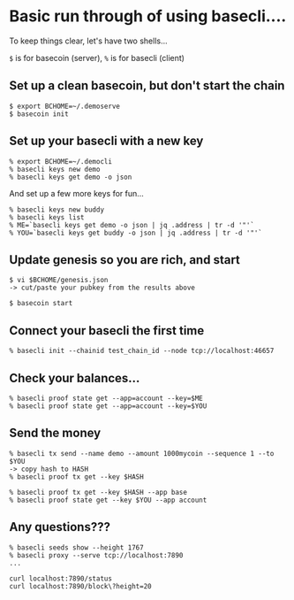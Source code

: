 # Basic run through of using basecli....

To keep things clear, let's have two shells...

`$` is for basecoin (server), `%` is for basecli (client)

## Set up a clean basecoin, but don't start the chain

```
$ export BCHOME=~/.demoserve
$ basecoin init
```

## Set up your basecli with a new key

```
% export BCHOME=~/.democli
% basecli keys new demo
% basecli keys get demo -o json
```

And set up a few more keys for fun...

```
% basecli keys new buddy
% basecli keys list
% ME=`basecli keys get demo -o json | jq .address | tr -d '"'`
% YOU=`basecli keys get buddy -o json | jq .address | tr -d '"'`
```

## Update genesis so you are rich, and start

```
$ vi $BCHOME/genesis.json
-> cut/paste your pubkey from the results above

$ basecoin start
```

## Connect your basecli the first time

```
% basecli init --chainid test_chain_id --node tcp://localhost:46657
```

## Check your balances...

```
% basecli proof state get --app=account --key=$ME
% basecli proof state get --app=account --key=$YOU
```

## Send the money

```
% basecli tx send --name demo --amount 1000mycoin --sequence 1 --to $YOU
-> copy hash to HASH
% basecli proof tx get --key $HASH

% basecli proof tx get --key $HASH --app base
% basecli proof state get --key $YOU --app account
```

## Any questions???

```
% basecli seeds show --height 1767
% basecli proxy --serve tcp://localhost:7890
...

curl localhost:7890/status
curl localhost:7890/block\?height=20
```
